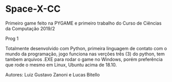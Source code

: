 # Space-X-CC

Primeiro game feito na PYGAME e primeiro trabalho do Curso de Ciências da Computação 2019/2

Prog 1

Totalmente desenvolvido com Python, primeira linguagem de contato com o mundo da programação, jogo funciona nas verções três (3) do python, tem tambem arquivos .EXE para rodar o game no Windows, porém preferência que rode o mesmo em Linux, Ubuntu acima de 18.10.

Autores: Luiz Gustavo Zanoni e Lucas Bitello
